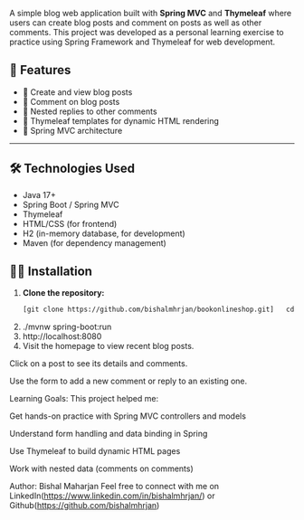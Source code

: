 A simple blog web application built with **Spring MVC** and **Thymeleaf** where users can create blog posts and comment on posts as well as other comments. This project was developed as a personal learning exercise to practice using Spring Framework and Thymeleaf for web development.

## 🚀 Features

- 📝 Create and view blog posts
- 💬 Comment on blog posts
- 🔁 Nested replies to other comments
- 📄 Thymeleaf templates for dynamic HTML rendering
- 🧩 Spring MVC architecture

---

## 🛠️ Technologies Used

- Java 17+
- Spring Boot / Spring MVC
- Thymeleaf
- HTML/CSS (for frontend)
- H2 (in-memory database, for development)
- Maven (for dependency management)


## 🧑‍💻 Installation

1. **Clone the repository:**
   ```bash
   [git clone https://github.com/bishalmhrjan/bookonlineshop.git]   cd spring-blog-app

2. ./mvnw spring-boot:run
3.  http://localhost:8080
4. Visit the homepage to view recent blog posts.

Click on a post to see its details and comments.

Use the form to add a new comment or reply to an existing one.


Learning Goals:
This project helped me:

Get hands-on practice with Spring MVC controllers and models

Understand form handling and data binding in Spring

Use Thymeleaf to build dynamic HTML pages

Work with nested data (comments on comments)


Author:
Bishal Maharjan
Feel free to connect with me on LinkedIn(https://www.linkedin.com/in/bishalmhrjan/) or Github(https://github.com/bishalmhrjan)
